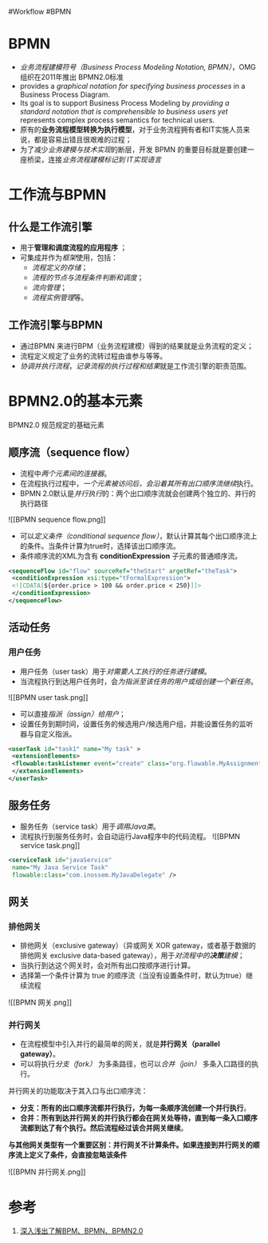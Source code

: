 #Workflow #BPMN
# BPMN
- *业务流程建模符号（Business Process Modeling Notation, BPMN）*，OMG 组织在2011年推出 BPMN2.0标准
- provides a *graphical notation for specifying business processes* in a Business Process Diagram. 
- Its goal is to support Business Process Modeling by *providing a standard notation that is comprehensible to business users yet* represents complex process semantics for technical users.
- 原有的**业务流程模型转换为执行模型**，对于业务流程拥有者和IT实施人员来说，都是容易出错且很艰难的过程；
- 为了减少*业务建模与技术实现*的断层，开发 BPMN 的重要目标就是要创建一座桥梁，连接*业务流程建模标记到 IT实现语言*

# 工作流与BPMN

## 什么是工作流引擎

- 用于**管理和调度流程的应用程序** ；
- 可集成并作为*框架*使用，包括：
	- *流程定义的存储*；
	- *流程的节点与流程条件判断和调度*；
	- *流向管理*；
	- *流程实例管理*等。

## 工作流引擎与BPMN

- 通过BPMN 来进行BPM（业务流程建模）得到的结果就是业务流程的定义；
- 流程定义规定了业务的流转过程由谁参与等等。
- *协调并执行流程*，*记录流程的执行过程和结果*就是工作流引擎的职责范围。

# BPMN2.0的基本元素

BPMN2.0 规范规定的基础元素
## 顺序流（sequence flow）
- 流程中*两个元素间的连接器*。
- 在流程执行过程中，*一个元素被访问后，会沿着其所有出口顺序流继续*执行。
- BPMN 2.0默认是*并行执行*的：两个出口顺序流就会创建两个独立的、并行的执行路径

![[BPMN sequence flow.png]]

- 可以*定义条件（conditional sequence flow）*，默认计算其每个出口顺序流上的条件。当条件计算为true时，选择该出口顺序流。
- 条件顺序流的XML为含有 **conditionExpression** 子元素的普通顺序流。

```xml
<sequenceFlow id="flow" sourceRef="theStart" argetRef="theTask">  
 <conditionExpression xsi:type="tFormalExpression">  
 <![CDATA[${order.price > 100 && order.price < 250}]]>  
 </conditionExpression>  
</sequenceFlow>
```

## 活动任务

### 用户任务
- 用户任务（user task）用于*对需要人工执行的任务进行建模*。
- 当流程执行到达用户任务时，会*为指派至该任务的用户或组创建一个新任务*。

![[BPMN user task.png]]

- 可以直接*指派（assign）给用户*；
- 设置任务到期时间，设置任务的候选用户/候选用户组，并能设置任务的监听器与自定义指派。

```xml
<userTask id="task1" name="My task" >  
 <extensionElements>  
 <flowable:taskListener event="create" class="org.flowable.MyAssignmentHandler" />  
 </extensionElements>  
</userTask>
```

## 服务任务

- 服务任务（service task）用于*调用Java类*。
- 流程执行到服务任务时，会自动运行Java程序中的代码流程。
![[BPMN service task.png]]

```xml
<serviceTask id="javaService"  
 name="My Java Service Task"  
 flowable:class="com.inossem.MyJavaDelegate" />
```

## 网关
### 排他网关
- 排他网关（exclusive gateway）（异或网关 XOR gateway，或者基于数据的排他网关 exclusive data-based gateway），用于*对流程中的**决策**建模*；
- 当执行到达这个网关时，会对所有出口按顺序进行计算。
- 选择第一个条件计算为 true 的顺序流（当没有设置条件时，默认为true）继续流程

![[BPMN 网关.png]]

### 并行网关

 - 在流程模型中引入并行的最简单的网关，就是**并行网关（parallel gateway）**。
 - 可以将执行*分支（fork）* 为多条路径，也可以*合并（join）* 多条入口路径的执行。

并行网关的功能取决于其入口与出口顺序流：

-   **分支：所有的出口顺序流都并行执行，为每一条顺序流创建一个并行执行**。
-   **合并：所有到达并行网关的并行执行都会在网关处等待，直到每一条入口顺序流都到达了有个执行。然后流程经过该合并网关继续**。

**与其他网关类型有一个重要区别：并行网关不计算条件。如果连接到并行网关的顺序流上定义了条件，会直接忽略该条件**

![[BPMN 并行网关.png]]




# 参考
1. [深入浅出了解BPM、BPMN、BPMN2.0](https://www.cnblogs.com/amerkor/p/13728576.html)